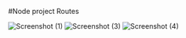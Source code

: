 #Node project Routes

![Screenshot (1)](https://github.com/Arshad-ashuu/node-project/assets/111066886/04cc1a4d-9e43-48c9-aa3a-b66d727718c4)
![Screenshot (3)](https://github.com/Arshad-ashuu/node-project/assets/111066886/d13632d9-1d29-410f-ba99-553ef65749a2)
![Screenshot (4)](https://github.com/Arshad-ashuu/node-project/assets/111066886/19f42028-9b8b-41c3-a420-7f813e7427ac)

